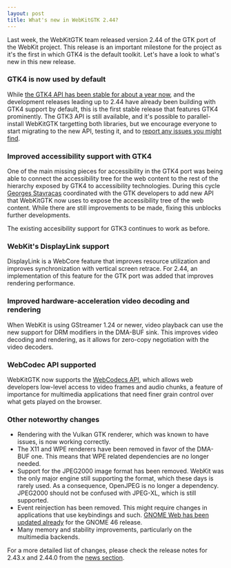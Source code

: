 ```yaml
---
layout: post
title: What's new in WebKitGTK 2.44?
---
```


Last week, the WebKitGTK team released version 2.44 of the GTK port of the WebKit project. This release is an important milestone for the project as it's the first in which GTK4 is the default toolkit. Let's have a look to what's new in this new release.

### GTK4 is now used by default

While [the GTK4 API has been stable for about a year now](https://blogs.gnome.org/mcatanzaro/2023/03/21/webkitgtk-api-for-gtk-4-is-now-stable/), and the development releases leading up to 2.44 have already been building with GTK4 support by default, this is the first stable release that features GTK4 prominently. The GTK3 API is still available, and it's possible to parallel-install WebKitGTK targetting both libraries, but we encourage everyone to start migrating to the new API, testing it, and to [report any issues you might find](https://bugzilla.webkit.org).

### Improved accessibility support with GTK4

One of the main missing pieces for accessibility in the GTK4 port was being able to connect the accessibility tree for the web content to the rest of the hierarchy exposed by GTK4 to accessibility technologies. During this cycle [Georges Stavracas](https://feaneron.com) coordinated with the GTK developers to add new API that WebKitGTK now uses to expose the accessibility tree of the web content. While there are still improvements to be made, fixing this unblocks further developments.

The existing accesibility support for GTK3 continues to work as before.

### WebKit's DisplayLink support

DisplayLink is a WebCore feature that improves resource utilization and improves synchronization with vertical screen retrace. For 2.44, an implementation of this feature for the GTK port was added that improves rendering performance.

### Improved hardware-acceleration video decoding and rendering

When WebKit is using GStreamer 1.24 or newer, video playback can use the new support for DRM modifiers in the DMA-BUF sink. This improves video decoding and rendering, as it allows for zero-copy negotiation with the video decoders.

### WebCodec API supported

WebKitGTK now supports the [WebCodecs API](https://developer.mozilla.org/en-US/docs/Web/API/WebCodecs_API), which allows web developers low-level access to video frames and audio chunks, a feature of importance for multimedia applications that need finer grain control over what gets played on the browser.

### Other noteworthy changes

* Rendering with the Vulkan GTK renderer, which was known to have issues, is now working correctly.
* The X11 and WPE renderers have been removed in favor of the DMA-BUF one. This means that WPE related dependencies are no longer needed.
* Support for the JPEG2000 image format has been removed. WebKit was the only major engine still supporting the format, which these days is rarely used. As a consequence, OpenJPEG is no longer a dependency. JPEG2000 should not be confused with JPEG-XL, which is still supported.
* Event reinjection has been removed. This might require changes in applications that use keybindings and such. [GNOME Web has been updated already](https://gitlab.gnome.org/GNOME/epiphany/-/merge_requests/1386) for the GNOME 46 release.
* Many memory and stability improvements, particularly on the multimedia backends.

For a more detailed list of changes, please check the release notes for 2.43.x and 2.44.0 from the [news section](/news.html).
